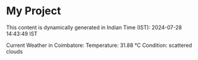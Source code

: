 # My Project

This content is dynamically generated in Indian Time (IST): 2024-07-28 14:43:49 IST


Current Weather in Coimbatore:
Temperature: 31.88 °C
Condition: scattered clouds

